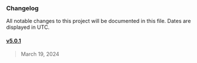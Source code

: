### Changelog 

 All notable changes to this project will be documented in this file. Dates are displayed in UTC.

 
#### [v5.0.1](https://github.com/PKief/vscode-material-icon-theme/compare/v5.0.0...v5.0.1) 

> March 19, 2024 

